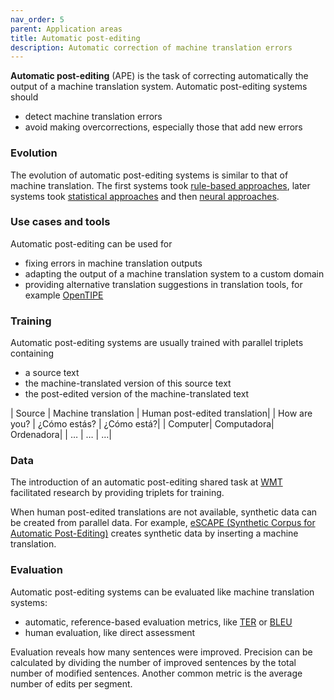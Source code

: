 ```yaml
---
nav_order: 5
parent: Application areas
title: Automatic post-editing
description: Automatic correction of machine translation errors
---
```


**Automatic post-editing** (APE) is the task of correcting automatically the output of a machine translation system.
Automatic post-editing systems should
- detect machine translation errors
- avoid making overcorrections, especially those that add new errors


### Evolution
The evolution of automatic post-editing systems is similar to that of machine translation. The first systems took [rule-based approaches](/building-and-research/approaches/rule-based-machine-translation.md), later systems took [statistical approaches](/building-and-research/approaches/statistical-machine-translation.md) and then [neural approaches](/building-and-research/approaches/neural-machine-translation.md).


### Use cases and tools
Automatic post-editing can be used for 
- fixing errors in machine translation outputs
- adapting the output of a machine translation system to a custom domain
- providing alternative translation suggestions in translation tools, for example [OpenTIPE](https://aclanthology.org/2023.acl-demo.19.pdf)


### Training
Automatic post-editing systems are usually trained with parallel triplets containing
- a source text
- the machine-translated version of this source text
- the post-edited version of the machine-translated text

| Source | Machine translation | Human post-edited translation|
| How are you?	| ¿Cómo estás?	| ¿Cómo está?|
| Computer| Computadora| Ordenadora|
| … | … | …|


### Data
The introduction of an automatic post-editing shared task at [WMT](/more/associations/wmt.md) facilitated research by providing triplets for training.

When human post-edited translations are not available, synthetic data can be created from parallel data. For example, [eSCAPE (Synthetic Corpus for Automatic Post-Editing)]( https://aclanthology.org/L18-1004.pdf) creates synthetic data by inserting a machine translation.


### Evaluation
Automatic post-editing systems can be evaluated like machine translation systems:
-	automatic, reference-based evaluation metrics, like [TER](/building-and-research/metrics/ter.md) or [BLEU](/building-and-research/metrics/bleu.md)
-	human evaluation, like direct assessment

Evaluation reveals how many sentences were improved. Precision can be calculated by dividing the number of improved sentences by the total number of modified sentences. Another common metric is the average number of edits per segment.
